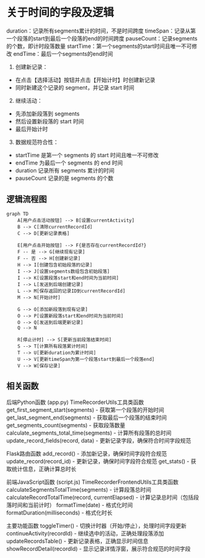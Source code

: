 # 关于时间的字段及逻辑
duration：记录所有segments累计的时间，不是时间跨度
timeSpan：记录从第一个段落的start到最后一个段落的end的时间跨度
pauseCount：记录segments的个数，即计时段落数量
startTime：第一个segments的start时间且唯一不可修改
endTime：最后一个segments的end时间

1. 创建新记录：
- 在点击【选择活动】按钮并点击【开始计时】时创建新记录
- 同时新建这个记录的 segment，并记录 start 时间

2. 继续活动：
- 先添加新段落到 segments
- 然后设置新段落的 start 时间
- 最后开始计时

3. 数据规范符合性：
- startTime 是第一个 segments 的 start 时间且唯一不可修改
- endTime 为最后一个 segments 的 end 时间
- duration 记录所有 segments 累计的时间
- pauseCount 记录的是 segments 的个数

## 逻辑流程图
```
graph TD
    A[用户点击活动按钮] --> B[设置currentActivity]
    B --> C[清除currentRecordId]
    C --> D[更新记录表格]
    
    E[用户点击开始按钮] --> F{是否存在currentRecordId?}
    F -- 是 --> G[继续现有记录]
    F -- 否 --> H[创建新记录]
    H --> I[创建包含初始段落的记录]
    I --> J[设置segments数组包含初始段落]
    I --> K[设置段落start和end时间为当前时间]
    I --> L[发送到后端创建记录]
    L --> M[保存返回的记录ID到currentRecordId]
    M --> N[开始计时]
    
    G --> O[添加新段落到现有记录]
    O --> P[设置新段落start和end时间为当前时间]
    O --> Q[发送到后端更新记录]
    Q --> N
    
    R[停止计时] --> S[更新当前段落结束时间]
    S --> T[计算所有段落累计时间]
    T --> U[更新duration为累计时间]
    U --> V[更新timeSpan为第一个段落start到最后一个段落end]
    V --> W[保存记录]
```

## 相关函数
后端Python函数 (app.py)
TimeRecorderUtils工具类函数
get_first_segment_start(segments) - 获取第一个段落的开始时间
get_last_segment_end(segments) - 获取最后一个段落的结束时间
get_segments_count(segments) - 获取段落数量
calculate_segments_total_time(segments) - 计算所有段落的总时间
update_record_fields(record, data) - 更新记录字段，确保符合时间字段规范

Flask路由函数
add_record() - 添加新记录，确保时间字段符合规范
update_record(record_id) - 更新记录，确保时间字段符合规范
get_stats() - 获取统计信息，正确计算总时长

前端JavaScript函数 (script.js)
TimeRecorderFrontendUtils工具类函数
calculateSegmentsTotalTime(segments) - 计算段落总时间
calculateRecordTotalTime(record, currentElapsed) - 计算记录总时间（包括段落时间和当前计时）
formatTime(date) - 格式化时间
formatDuration(milliseconds) - 格式化时长

主要功能函数
toggleTimer() - 切换计时器（开始/停止），处理时间字段更新
continueActivity(recordId) - 继续选中的活动，正确处理段落添加
updateRecordsTable() - 更新记录表格，正确显示时间信息
showRecordDetail(recordId) - 显示记录详情浮窗，展示符合规范的时间字段